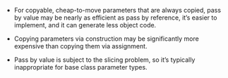 - For copyable, cheap-to-move parameters that are always copied, pass by value may be nearly as efficient as pass by reference, it’s easier to implement, and it can generate less object code.

- Copying parameters via construction may be significantly more expensive than copying them via assignment.

- Pass by value is subject to the slicing problem, so it’s typically inappropriate for base class parameter types.
